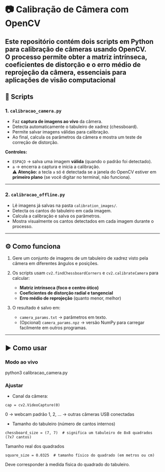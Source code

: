 # 📷 Calibração de Câmera com OpenCV

Este repositório contém dois scripts em Python para **calibração de câmeras usando OpenCV**.  
O processo permite obter a matriz intrínseca, coeficientes de distorção e o erro médio de reprojeção da câmera, essenciais para aplicações de visão computacional 
---
## 📂 Scripts

### 1. `calibracao_camera.py`  
- Faz **captura de imagens ao vivo** da câmera.  
- Detecta automaticamente o tabuleiro de xadrez (chessboard).  
- Permite salvar imagens válidas para calibração.  
- Ao final, calcula os parâmetros da câmera e mostra um teste de correção de distorção.

**Controles:**
- `ESPAÇO` → salva uma imagem **válida** (quando o padrão foi detectado).  
- `a` → encerra a captura e inicia a calibração.  
  ⚠️ **Atenção:** a tecla `a` só é detectada se a janela do OpenCV estiver em **primeiro plano** (se você digitar no terminal, não funciona).
---
### 2. `calibracao_offline.py`  
- Lê imagens já salvas na pasta `calibration_images/`.  
- Detecta os cantos do tabuleiro em cada imagem.  
- Calcula a calibração e salva os parâmetros.  
- Mostra visualmente os cantos detectados em cada imagem durante o processo.
---
## ⚙️ Como funciona
1. Gere um conjunto de imagens de um tabuleiro de xadrez visto pela câmera em diferentes ângulos e posições.  
2. Os scripts usam `cv2.findChessboardCorners` e `cv2.calibrateCamera` para calcular:
   - **Matriz intrínseca (foco e centro ótico)**
   - **Coeficientes de distorção radial e tangencial**
   - **Erro médio de reprojeção** (quanto menor, melhor)  

3. O resultado é salvo em:
   - `camera_params.txt` → parâmetros em texto.  
   - (Opcional) `camera_params.npz` → versão NumPy para carregar facilmente em outros programas.
---
## ▶️ Como usar
### Modo **ao vivo**
python3 calibracao_camera.py
### Ajustar
- Canal da câmera:
```
cap = cv2.VideoCapture(0)
```
0 → webcam padrão
1, 2, … → outras câmeras USB conectadas
- Tamanho do tabuleiro (número de cantos internos)
```
chessboard_size = (7, 7)  # significa um tabuleiro de 8x8 quadrados (7x7 cantos)
```
Tamanho real dos quadrados
```
square_size = 0.0325  # tamanho físico do quadrado (em metros ou cm)
```
Deve corresponder à medida física do quadrado do tabuleiro.
